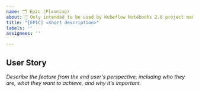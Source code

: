 ```yaml
---
name: 🗂️ Epic (Planning)
about: 🛑 Only intended to be used by Kubeflow Notebooks 2.0 project managers
title: "[EPIC] <short description>"
labels: ''
assignees: ''

---
```


## User Story

_Describe the feature from the end user's perspective, including who they are, what they want to achieve, and why it's important._
